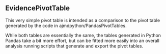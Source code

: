 ## EvidencePivotTable
This very simple pivot table is intended as a comparison to the pivot table generated by the code in ajmdpython/PandasPivotTables.  

While both tables are essentially the same, the tables generated in Python Pandas take a bit more effort, but can be fitted more easily into an overall analysis running scripts that generate and export the pivot tables.